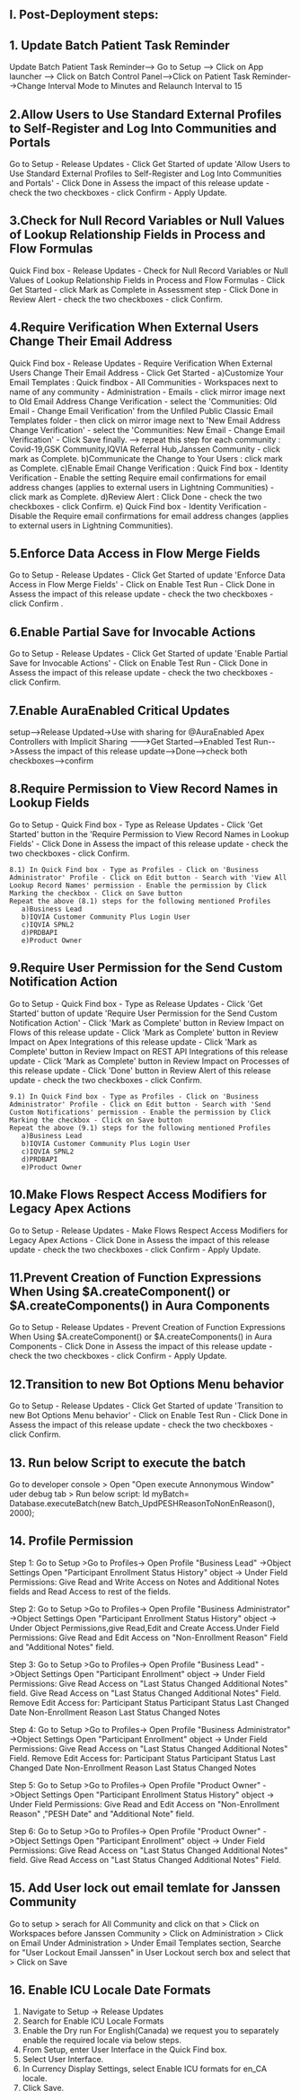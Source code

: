 ## I. Post-Deployment steps:

## 1. Update Batch Patient Task Reminder

Update Batch Patient Task Reminder--> Go to Setup --> Click on App launcher --> Click on Batch Control Panel-->Click on Patient Task Reminder-->Change Interval Mode to Minutes and Relaunch Interval to 15

## 2.Allow Users to Use Standard External Profiles to Self-Register and Log Into Communities and Portals

Go to Setup - Release Updates - Click Get Started of update 'Allow Users to Use Standard External Profiles to Self-Register and Log Into Communities and Portals' - Click Done in Assess the impact of this release update - check the two checkboxes - click Confirm - Apply Update.

## 3.Check for Null Record Variables or Null Values of Lookup Relationship Fields in Process and Flow Formulas

Quick Find box - Release Updates - Check for Null Record Variables or Null Values of Lookup Relationship Fields in Process and Flow Formulas - Click Get Started - click Mark as Complete in Assessment step - Click Done in Review Alert - check the two checkboxes - click Confirm.

## 4.Require Verification When External Users Change Their Email Address

Quick Find box - Release Updates - Require Verification When External Users Change Their Email Address - Click Get Started -
a)Customize Your Email Templates : Quick findbox - All Communities - Workspaces next to name of any community - Administration - Emails - click mirror image next to Old Email Address Change Verification - select the 'Communities: Old Email - Change Email Verification' from the Unfiled Public Classic Email Templates folder - then click on mirror image next to 'New Email Address Change Verification' - select the 'Communities: New Email - Change Email Verification' - Click Save finally. --> repeat this step for each community : Covid-19,GSK Community,IQVIA Referral Hub,Janssen Community - click mark as Complete.
b)Communicate the Change to Your Users : click mark as Complete.
c)Enable Email Change Verification : Quick Find box - Identity Verification - Enable the setting Require email confirmations for email address changes (applies to external users in Lightning Communities) - click mark as Complete.
d)Review Alert : Click Done - check the two checkboxes - click Confirm.
e) Quick Find box - Identity Verification - Disable the Require email confirmations for email address changes (applies to external users in Lightning Communities).

## 5.Enforce Data Access in Flow Merge Fields

Go to Setup - Release Updates - Click Get Started of update 'Enforce Data Access in Flow Merge Fields' - Click on Enable Test Run - Click Done in Assess the impact of this release update - check the two checkboxes - click Confirm .

## 6.Enable Partial Save for Invocable Actions

Go to Setup - Release Updates - Click Get Started of update 'Enable Partial Save for Invocable Actions' - Click on Enable Test Run - Click Done in Assess the impact of this release update - check the two checkboxes - click Confirm.

## 7.Enable AuraEnabled Critical Updates

setup-->Release Updated->Use with sharing for @AuraEnabled Apex Controllers with Implicit Sharing
--->Get Started-->Enabled Test Run-->Assess the impact of this release update-->Done-->check both checkboxes-->confirm

## 8.Require Permission to View Record Names in Lookup Fields

Go to Setup - Quick Find box - Type as Release Updates - Click 'Get Started' button in the 'Require Permission to View Record Names in Lookup Fields' - Click Done in Assess the impact of this release update - check the two checkboxes - click Confirm.
    
	8.1) In Quick Find box - Type as Profiles - Click on 'Business Administrator' Profile - Click on Edit button - Search with 'View All Lookup Record Names' permission - Enable the permission by Click Marking the checkbox - Click on Save button
	Repeat the above (8.1) steps for the following mentioned Profiles 
	   a)Business Lead
	   b)IQVIA Customer Community Plus Login User
	   c)IQVIA SPNL2
	   d)PRDBAPI
	   e)Product Owner
	   	   
## 9.Require User Permission for the Send Custom Notification Action

Go to Setup - Quick Find box - Type as Release Updates - Click 'Get Started' button of update 'Require User Permission for the Send Custom Notification Action' - Click 'Mark as Complete' button in Review Impact on Flows of this release update - Click 'Mark as Complete' button in Review Impact on Apex Integrations of this release update - Click 'Mark as Complete' button in Review Impact on REST API Integrations of this release update - Click 'Mark as Complete' button in Review Impact on Processes of this release update - Click 'Done' button in Review Alert of this release update - check the two checkboxes - click Confirm.

    9.1) In Quick Find box - Type as Profiles - Click on 'Business Administrator' Profile - Click on Edit button - Search with 'Send Custom Notifications' permission - Enable the permission by Click Marking the checkbox - Click on Save button
	Repeat the above (9.1) steps for the following mentioned Profiles 
	   a)Business Lead
	   b)IQVIA Customer Community Plus Login User
	   c)IQVIA SPNL2
	   d)PRDBAPI
	   e)Product Owner

## 10.Make Flows Respect Access Modifiers for Legacy Apex Actions

Go to Setup - Release Updates - Make Flows Respect Access Modifiers for Legacy Apex Actions - Click Done in Assess the impact of this release update - check the two checkboxes - click Confirm - Apply Update.

## 11.Prevent Creation of Function Expressions When Using $A.createComponent() or $A.createComponents() in Aura Components

Go to Setup - Release Updates - Prevent Creation of Function Expressions When Using $A.createComponent() or $A.createComponents() in Aura Components - Click Done in Assess the impact of this release update - check the two checkboxes - click Confirm - Apply Update.

## 12.Transition to new Bot Options Menu behavior

Go to Setup - Release Updates - Click Get Started of update 'Transition to new Bot Options Menu behavior' - Click on Enable Test Run - Click Done in Assess the impact of this release update - check the two checkboxes - click Confirm. 

## 13. Run below Script to execute the batch
 Go to developer console > Open "Open execute Annonymous Window" uder debug tab > Run below script:
 Id myBatch= Database.executeBatch(new Batch_UpdPESHReasonToNonEnReason(), 2000);
## 14. Profile Permission
Step 1: Go to Setup >Go to Profiles-> Open Profile "Business Lead" ->Object Settings Open "Participant Enrollment Status History" object ->  Under Field Permissions: Give Read and Write Access on Notes and Additional Notes fields and Read Access to rest of the fields.

Step 2: Go to Setup >Go to Profiles-> Open Profile "Business Administrator" ->Object Settings Open "Participant Enrollment Status History" object -> Under Object Permissions,give Read,Edit and Create Access.Under Field Permissions: Give Read and Edit Access on "Non-Enrollment Reason" Field and "Additional Notes" field. 

Step 3: Go to Setup >Go to Profiles-> Open Profile "Business Lead" ->Object Settings Open "Participant Enrollment" object ->  Under Field Permissions: Give Read Access on "Last Status Changed Additional Notes" field.
Give Read Access on "Last Status Changed Additional Notes" Field.
Remove Edit Access for:
Participant Status
Participant Status Last Changed Date
Non-Enrollment Reason
Last Status Changed Notes 

Step 4: Go to Setup >Go to Profiles-> Open Profile "Business Administrator" ->Object Settings Open "Participant Enrollment" object ->  Under Field Permissions: 
Give Read Access on "Last Status Changed Additional Notes" Field.
Remove Edit Access for:
Participant Status
Participant Status Last Changed Date
Non-Enrollment Reason
Last Status Changed Notes 

Step 5: Go to Setup >Go to Profiles-> Open Profile "Product Owner" ->Object Settings Open "Participant Enrollment Status History" object ->  Under Field Permissions: Give Read and Edit Access on "Non-Enrollment Reason" ,"PESH Date" and "Additional Note" field.

Step 6: Go to Setup >Go to Profiles-> Open Profile "Product Owner" ->Object Settings Open "Participant Enrollment" object ->  Under Field Permissions: Give Read Access on "Last Status Changed Additional Notes" field.
Give Read Access on "Last Status Changed Additional Notes" Field.

## 15. Add User lock out email temlate for Janssen Community
Go to setup > serach for All Community and click on that > Click on  Workspaces before Janssen Community > Click on Administration > Click on Email Under Administration > Under Email Templates section,  Searche for "User Lockout Email Janssen" in User Lockout serch box and select that > Click on Save	

## 16. Enable ICU Locale Date Formats
1.	Navigate to Setup -> Release Updates
2.	Search for Enable ICU Locale Formats
3.	Enable the Dry run
For English(Canada) we request you to separately enable the required locale via below steps. 
1.	From Setup, enter User Interface in the Quick Find box.
2.	Select User Interface.
3.	In Currency Display Settings, select Enable ICU formats for en_CA locale.
4.	Click Save.